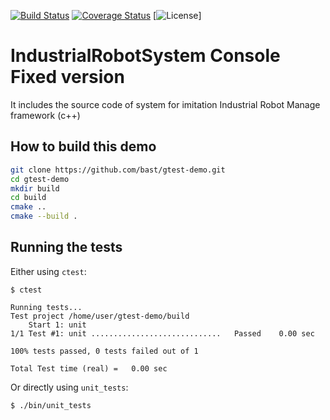 [![Build Status](https://travis-ci.org/bast/gtest-demo.svg?branch=master)](https://travis-ci.org/bast/gtest-demo/builds)
[![Coverage Status](https://coveralls.io/repos/bast/gtest-demo/badge.png?branch=master)](https://coveralls.io/r/bast/gtest-demo?branch=master)
[![License](https://img.shields.io/github/license/evster-coder/IndustrialRobotSystemConsoleFixed)]


# IndustrialRobotSystem Console Fixed version

It includes the source code of system for imitation Industrial Robot Manage framework (c++)

## How to build this demo

```bash
git clone https://github.com/bast/gtest-demo.git
cd gtest-demo
mkdir build
cd build
cmake ..
cmake --build .
```


## Running the tests

Either using `ctest`:
```
$ ctest

Running tests...
Test project /home/user/gtest-demo/build
    Start 1: unit
1/1 Test #1: unit .............................   Passed    0.00 sec

100% tests passed, 0 tests failed out of 1

Total Test time (real) =   0.00 sec
```

Or directly using `unit_tests`:
```
$ ./bin/unit_tests

```
